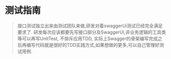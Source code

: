 # 测试指南

> 接口测试独立出来由测试团队来做,研发对着swaggerUi测试已经完全满足要求了. 研发每次应该都要先写接口部分及SwaggerUI,非业务逻辑的工具类等可以再写UnitTest, 不排斥应用TDD, 实际上Swagger的骨架编写完成之后再编写代码就是很好的TDD实践方式,如果想做的更多,可以自己管理好测试用例.
